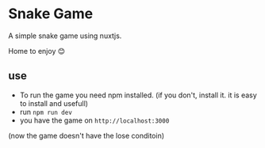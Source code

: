 # Snake Game

A simple snake game using nuxtjs.

Home to enjoy 😊

## use

+ To run the game you need npm installed. (if you don't, install it. it is easy to install and usefull)
+ run `npm run dev`
+ you have the game on `http://localhost:3000`


(now the game doesn't have the lose conditoin)